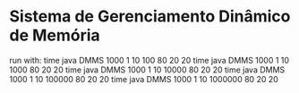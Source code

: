 # Sistema de Gerenciamento Dinâmico de Memória
run with:
time java DMMS 1000 1 10 100 80 20 20
time java DMMS 1000 1 10 1000 80 20 20
time java DMMS 1000 1 10 10000 80 20 20
time java DMMS 1000 1 10 100000 80 20 20
time java DMMS 1000 1 10 1000000 80 20 20
